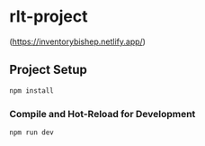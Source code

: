 # rlt-project

(https://inventorybishep.netlify.app/)

## Project Setup

```sh
npm install
```

### Compile and Hot-Reload for Development

```sh
npm run dev
```
